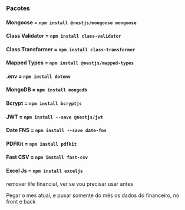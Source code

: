 ### Pacotes
#### Mongoose = `npm install @nestjs/mongoose mongoose`
#### Class Validator = `npm install class-validator`
#### Class Transformer = `npm install class-transformer`
#### Mapped Types = `npm install @nestjs/mapped-types`
#### .env = `npm install dotenv`
#### MongoDB = `npm install mongodb`
#### Bcrypt = `npm install bcryptjs`
#### JWT = `npm install --save @nestjs/jwt`
#### Date FNS = `npm install --save date-fns`
#### PDFKit = `npm install pdfkit`
#### Fast CSV = `npm install fast-csv`
#### Excel Js = `npm install exceljs`


remover life financial, ver se vou precisar usar antes

Pegar o mes atual, e puxar somente do mês os dados do financeiro, no front e back
